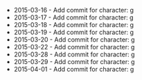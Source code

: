 - 2015-03-16 - Add commit for character: g
- 2015-03-17 - Add commit for character: g
- 2015-03-18 - Add commit for character: g
- 2015-03-19 - Add commit for character: g
- 2015-03-20 - Add commit for character: g
- 2015-03-22 - Add commit for character: g
- 2015-03-28 - Add commit for character: g
- 2015-03-29 - Add commit for character: g
- 2015-04-01 - Add commit for character: g
